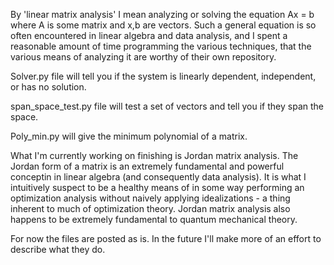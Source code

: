 

By 'linear matrix analysis' I mean analyzing or solving the equation Ax = b where A is some matrix and x,b are vectors. Such a general equation is so often encountered in linear algebra and data analysis, and I spent a reasonable amount of time programming the various techniques, that the various means of analyzing it are worthy of their own repository.

Solver.py file will tell you if the system is linearly dependent, independent, or has no solution.

span_space_test.py file will test a set of vectors and tell you if they span the space.

Poly_min.py will give the minimum polynomial of a matrix.

What I'm currently working on finishing is Jordan matrix analysis. The Jordan form of a matrix is an extremely fundamental and powerful conceptin in linear algebra (and consequently data analysis). It is what I intuitively suspect to be a healthy means of in some way performing an optimization analysis without naively applying idealizations - a thing inherent to much of optimization theory. Jordan matrix analysis also happens to be extremely fundamental to quantum mechanical theory.

For now the files are posted as is. In the future  I'll make more of an effort to describe what they do.

